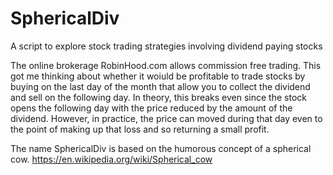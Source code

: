 # SphericalDiv
A script to explore stock trading strategies involving dividend paying stocks

The online brokerage RobinHood.com allows commission free trading. This got me thinking about whether it woiuld be profitable to trade stocks by buying on the last day of the month that allow you to collect the dividend and sell on the following day. In theory, this breaks even since the stock opens the following day with the price reduced by the amount of the dividend. However, in practice, the price can moved during that day even to the point of making up that loss and so returning a small profit. 

The name SphericalDiv is based on the humorous concept of a spherical cow. https://en.wikipedia.org/wiki/Spherical_cow
